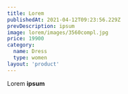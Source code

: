 ```yaml
---
title: Lorem
publishedAt: 2021-04-12T09:23:56.229Z
prevDescription: ipsum
image: lorem/images/3560compl.jpg
price: 19900
category:
  name: Dress
  type: women
layout: 'product'
---
```

Lorem **ipsum**